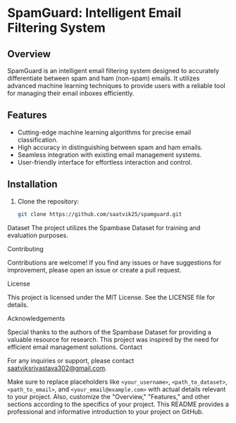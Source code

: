 # SpamGuard: Intelligent Email Filtering System
## Overview
SpamGuard is an intelligent email filtering system designed to accurately differentiate between spam and ham (non-spam) emails. It utilizes advanced machine learning techniques to provide users with a reliable tool for managing their email inboxes efficiently.
## Features
- Cutting-edge machine learning algorithms for precise email classification.
- High accuracy in distinguishing between spam and ham emails.
- Seamless integration with existing email management systems.
- User-friendly interface for effortless interaction and control.
## Installation
1. Clone the repository:
   ```bash
   git clone https://github.com/saatvik25/spamguard.git
Dataset
The project utilizes the Spambase Dataset for training and evaluation purposes.

Contributing

Contributions are welcome! If you find any issues or have suggestions for improvement, please open an issue or create a pull request.

License

This project is licensed under the MIT License. See the LICENSE file for details.

Acknowledgements

Special thanks to the authors of the Spambase Dataset for providing a valuable resource for research.
This project was inspired by the need for efficient email management solutions.
Contact

For any inquiries or support, please contact saatviksrivastava302@gmail.com.

Make sure to replace placeholders like `<your_username>`, `<path_to_dataset>`, `<path_to_email>`, and `<your_email@example.com>` with actual details relevant to your project. Also, customize the "Overview," "Features," and other sections according to the specifics of your project. This README provides a professional and informative introduction to your project on GitHub.









